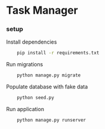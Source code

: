 # Task Manager

### setup

Install dependencies

```sh
    pip install -r requirements.txt
```

Run migrations

```sh
    python manage.py migrate
```

Populate database with fake data

```sh
    python seed.py
```

Run application

```sh
    python manage.py runserver
```
